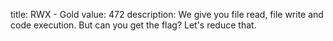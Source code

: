 title: RWX - Gold
value: 472
description: We give you file read, file write and code execution. But can you get the flag?
Let's reduce that.